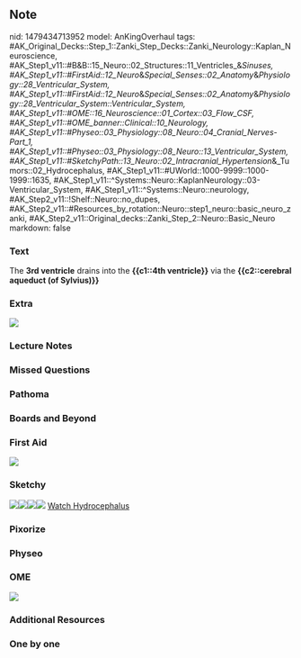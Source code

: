 ## Note
nid: 1479434713952
model: AnKingOverhaul
tags: #AK_Original_Decks::Step_1::Zanki_Step_Decks::Zanki_Neurology::Kaplan_Neuroscience, #AK_Step1_v11::#B&B::15_Neuro::02_Structures::11_Ventricles_&_Sinuses, #AK_Step1_v11::#FirstAid::12_Neuro_&_Special_Senses::02_Anatomy_&_Physiology::28_Ventricular_System, #AK_Step1_v11::#FirstAid::12_Neuro_&_Special_Senses::02_Anatomy_&_Physiology::28_Ventricular_System::Ventricular_System, #AK_Step1_v11::#OME::16_Neuroscience::01_Cortex::03_Flow_CSF, #AK_Step1_v11::#OME_banner::Clinical::10_Neurology, #AK_Step1_v11::#Physeo::03_Physiology::08_Neuro::04_Cranial_Nerves_-_Part_1, #AK_Step1_v11::#Physeo::03_Physiology::08_Neuro::13_Ventricular_System, #AK_Step1_v11::#SketchyPath::13_Neuro::02_Intracranial_Hypertension_&_Tumors::02_Hydrocephalus, #AK_Step1_v11::#UWorld::1000-9999::1000-1999::1635, #AK_Step1_v11::^Systems::Neuro::KaplanNeurology::03-Ventricular_System, #AK_Step1_v11::^Systems::Neuro::neurology, #AK_Step2_v11::!Shelf::Neuro::no_dupes, #AK_Step2_v11::#Resources_by_rotation::Neuro::step1_neuro::basic_neuro_zanki, #AK_Step2_v11::Original_decks::Zanki_Step_2::Neuro::Basic_Neuro
markdown: false

### Text
<div>
  The <b>3rd ventricle</b> drains into the <b>{{c1::4th
  ventricle}}</b> via the <b>{{c2::cerebral aqueduct (of
  Sylvius)}}</b>
</div>

### Extra
<img src="paste-258149009326454.jpg">

### Lecture Notes


### Missed Questions


### Pathoma


### Boards and Beyond


### First Aid
<img src="tmpbBmtIo.png">

### Sketchy
<img src=
"Screen%20Shot%202020-03-08%20at%207.10.33%20PM.JPG"><img src=
"Screen%20Shot%202020-03-08%20at%207.11.53%20PM.JPG"><img src=
"Screen%20Shot%202020-03-08%20at%207.10.22%20PM.JPG"><img src=
"Zoverall%20picture%20(92)_1566160514431.JPG"> <a href=
"https://dashboard.sketchy.com/study/medical/courses/medical-pathophysiology/units/medical-pathophysiology-neuro/videos/medical-pathophysiology-neuro-intracranial-hypertension-and-tumors-hydrocephalus?utm_source=anki&utm_medium=partnership&utm_campaign=february_update&utm_content=medical">
Watch Hydrocephalus</a>

### Pixorize


### Physeo


### OME
<div class="ome-widget">
  <a href=
  "https://onlinemeded.org/spa/neurology?ref=anki"><img src="_OME_AnkiFlashcards_Topic_4.png"></a>
</div>

### Additional Resources


### One by one

